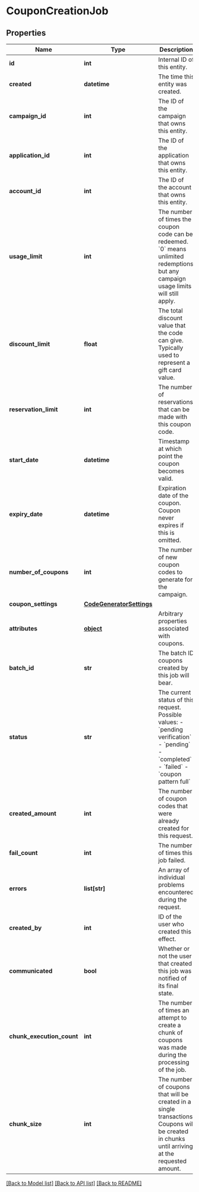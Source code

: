 # CouponCreationJob

## Properties
Name | Type | Description | Notes
------------ | ------------- | ------------- | -------------
**id** | **int** | Internal ID of this entity. | 
**created** | **datetime** | The time this entity was created. | 
**campaign_id** | **int** | The ID of the campaign that owns this entity. | 
**application_id** | **int** | The ID of the application that owns this entity. | 
**account_id** | **int** | The ID of the account that owns this entity. | 
**usage_limit** | **int** | The number of times the coupon code can be redeemed. &#x60;0&#x60; means unlimited redemptions but any campaign usage limits will still apply.  | 
**discount_limit** | **float** | The total discount value that the code can give. Typically used to represent a gift card value.  | [optional] 
**reservation_limit** | **int** | The number of reservations that can be made with this coupon code.  | [optional] 
**start_date** | **datetime** | Timestamp at which point the coupon becomes valid. | [optional] 
**expiry_date** | **datetime** | Expiration date of the coupon. Coupon never expires if this is omitted. | [optional] 
**number_of_coupons** | **int** | The number of new coupon codes to generate for the campaign. | 
**coupon_settings** | [**CodeGeneratorSettings**](CodeGeneratorSettings.md) |  | [optional] 
**attributes** | [**object**](.md) | Arbitrary properties associated with coupons. | 
**batch_id** | **str** | The batch ID coupons created by this job will bear. | 
**status** | **str** | The current status of this request. Possible values: - &#x60;pending verification&#x60; - &#x60;pending&#x60; - &#x60;completed&#x60; - &#x60;failed&#x60; - &#x60;coupon pattern full&#x60;  | 
**created_amount** | **int** | The number of coupon codes that were already created for this request. | 
**fail_count** | **int** | The number of times this job failed. | 
**errors** | **list[str]** | An array of individual problems encountered during the request. | 
**created_by** | **int** | ID of the user who created this effect. | 
**communicated** | **bool** | Whether or not the user that created this job was notified of its final state. | 
**chunk_execution_count** | **int** | The number of times an attempt to create a chunk of coupons was made during the processing of the job. | 
**chunk_size** | **int** | The number of coupons that will be created in a single transactions. Coupons will be created in chunks until arriving at the requested amount. | [optional] 

[[Back to Model list]](../README.md#documentation-for-models) [[Back to API list]](../README.md#documentation-for-api-endpoints) [[Back to README]](../README.md)


